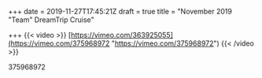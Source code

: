 +++
date = 2019-11-27T17:45:21Z
draft = true
title = "November 2019 \"Team\" DreamTrip Cruise"

+++
{{< video >}} [https://vimeo.com/363925055](https://vimeo.com/375968972 "https://vimeo.com/375968972") {{< /video >}}

375968972